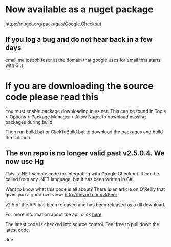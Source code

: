 # Now available as a nuget package #

https://nuget.org/packages/Google.Checkout

## If you log a bug and do not hear back in a few days ##

email me joseph.feser at the domain that google uses for email that starts with G :)

# If you are downloading the source code please read this #

You must enable package downloading in vs.net. This can be found in Tools > Options > Package Manager > Allow Nuget to download missing packages during build.

Then run build.bat or ClickToBuild.bat to download the packages and build the solution.

## The svn repo is no longer valid past v2.5.0.4. We now use Hg ##

This is .NET sample code for integrating with Google Checkout. It can be called from any .NET language, but it has been written in C#.

Want to know what this code is all about? There is an article on O'Reilly that gives you a good overview: http://tinyurl.com/yk8eer

v2.5 of the API has been released and has been released as a dll download.

For more information about the api, click [here](http://code.google.com/apis/checkout/developer/Google_Checkout_Custom_Processing_How_To_XML.html).

The latest code is checked into source control. Feel free to pull down the latest code.

Joe